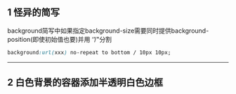 ## 1 怪异的简写

background简写中如果指定background-size需要同时提供background-position\(即使初始值也要\)并用 ‘’/"分割

```css
background:url(xxx) no-repeat to bottom / 10px 10px;
```

---

## 2 白色背景的容器添加半透明白色边框



